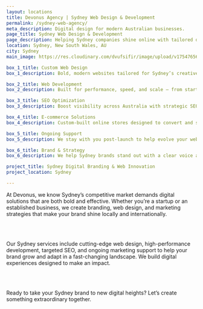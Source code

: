 ```yaml
---
layout: locations
title: Devonus Agency | Sydney Web Design & Development
permalink: /sydney-web-agency/
meta_description: Digital design for modern Australian businesses.
page_title: Sydney Web Design & Development
page_description: Helping Sydney companies shine online with tailored design and development.
location: Sydney, New South Wales, AU
city: Sydney
main_image: https://res.cloudinary.com/dvufsifir/image/upload/v1754765657/sydney_rtmpzj.webp

box_1_title: Custom Web Design
box_1_description: Bold, modern websites tailored for Sydney’s creative, competitive business landscape.

box_2_title: Web Development
box_2_description: Built for performance, speed, and scale — from startups to established firms.

box_3_title: SEO Optimization
box_3_description: Boost visibility across Australia with strategic SEO that works.

box_4_title: E-commerce Solutions
box_4_description: Custom-built online stores designed to convert and scale seamlessly.

box_5_title: Ongoing Support
box_5_description: We stay with you post-launch to help evolve your website as your business grows.

box_6_title: Brand & Strategy
box_6_description: We help Sydney brands stand out with a clear voice and intentional design.

project_title: Sydney Digital Branding & Web Innovation  
project_location: Sydney

---
```


At Devonus, we know Sydney’s competitive market demands digital solutions that are both bold and effective. Whether you’re a startup or an established business, we create branding, web design, and marketing strategies that make your brand shine locally and internationally.

<br>  
<br>

Our Sydney services include cutting-edge web design, high-performance development, targeted SEO, and ongoing marketing support to help your brand grow and adapt in a fast-changing landscape. We build digital experiences designed to make an impact.

<br>  
<br>

Ready to take your Sydney brand to new digital heights? Let’s create something extraordinary together.
